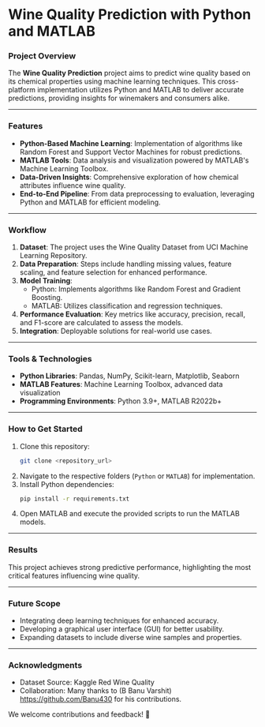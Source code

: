 #  Wine Quality Prediction with Python and MATLAB  

### Project Overview  
The **Wine Quality Prediction** project aims to predict wine quality based on its chemical properties using machine learning techniques. This cross-platform implementation utilizes Python and MATLAB to deliver accurate predictions, providing insights for winemakers and consumers alike.  

---

### Features  
- **Python-Based Machine Learning**: Implementation of algorithms like Random Forest and Support Vector Machines for robust predictions.  
- **MATLAB Tools**: Data analysis and visualization powered by MATLAB's Machine Learning Toolbox.  
- **Data-Driven Insights**: Comprehensive exploration of how chemical attributes influence wine quality.  
- **End-to-End Pipeline**: From data preprocessing to evaluation, leveraging Python and MATLAB for efficient modeling.  

---

### Workflow  
1. **Dataset**: The project uses the Wine Quality Dataset from UCI Machine Learning Repository.  
2. **Data Preparation**: Steps include handling missing values, feature scaling, and feature selection for enhanced performance.  
3. **Model Training**:  
   - Python: Implements algorithms like Random Forest and Gradient Boosting.  
   - MATLAB: Utilizes classification and regression techniques.  
4. **Performance Evaluation**: Key metrics like accuracy, precision, recall, and F1-score are calculated to assess the models.  
5. **Integration**: Deployable solutions for real-world use cases.  

---

### Tools & Technologies  
- **Python Libraries**: Pandas, NumPy, Scikit-learn, Matplotlib, Seaborn  
- **MATLAB Features**: Machine Learning Toolbox, advanced data visualization  
- **Programming Environments**: Python 3.9+, MATLAB R2022b+  

---

### How to Get Started  
1. Clone this repository:  
   ```bash  
   git clone <repository_url>  
   ```  
2. Navigate to the respective folders (`Python` or `MATLAB`) for implementation.  
3. Install Python dependencies:  
   ```bash  
   pip install -r requirements.txt  
   ```  
4. Open MATLAB and execute the provided scripts to run the MATLAB models.  

---

### Results  
This project achieves strong predictive performance, highlighting the most critical features influencing wine quality. 


---

### Future Scope  
- Integrating deep learning techniques for enhanced accuracy.  
- Developing a graphical user interface (GUI) for better usability.  
- Expanding datasets to include diverse wine samples and properties.  

---

### Acknowledgments  
- Dataset Source: Kaggle Red Wine Quality 
- Collaboration: Many thanks to (B Banu Varshit) https://github.com/Banu430 for his contributions.  

We welcome contributions and feedback! 🎉
